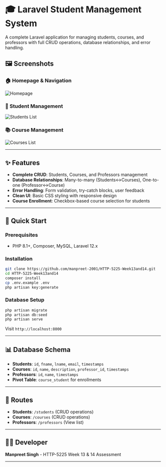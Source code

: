# 🎓 Laravel Student Management System

A complete Laravel application for managing students, courses, and professors with full CRUD operations, database relationships, and error handling.

## 🖼️ Screenshots


### 🏠 Homepage & Navigation
![Homepage](https://raw.githubusercontent.com/manpreet-2001/HTTP-5225-Week13and14/main/screenshots/Untitled.png)


### 👥 Student Management
![Students List](screenshots/main-pages/Untitled1.png)

### 📚 Course Management
![Courses List](screenshots/main-pages/Untitled2.png)


---

## ✨ Features

- **Complete CRUD**: Students, Courses, and Professors management
- **Database Relationships**: Many-to-many (Students↔Courses), One-to-one (Professor↔Course)
- **Error Handling**: Form validation, try-catch blocks, user feedback
- **Clean UI**: Basic CSS styling with responsive design
- **Course Enrollment**: Checkbox-based course selection for students

---

## 🚀 Quick Start

### **Prerequisites**
- PHP 8.1+, Composer, MySQL, Laravel 12.x

### **Installation**
```bash
git clone https://github.com/manpreet-2001/HTTP-5225-Week13and14.git
cd HTTP-5225-Week13and14
composer install
cp .env.example .env
php artisan key:generate
```

### **Database Setup**
```bash
php artisan migrate
php artisan db:seed
php artisan serve
```

Visit `http://localhost:8000`

---

## 📊 Database Schema

- **Students**: `id`, `fname`, `lname`, `email`, `timestamps`
- **Courses**: `id`, `name`, `description`, `professor_id`, `timestamps`
- **Professors**: `id`, `name`, `timestamps`
- **Pivot Table**: `course_student` for enrollments


---

## 🔗 Routes

- **Students**: `/students` (CRUD operations)
- **Courses**: `/courses` (CRUD operations)
- **Professors**: `/professors` (View list)

---

## 👨‍💻 Developer

**Manpreet Singh** - HTTP-5225 Week 13 & 14 Assessment

---
